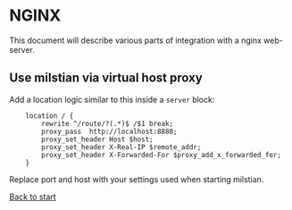 # NGINX

This document will describe various parts of integration with a nginx web-server.

## Use milstian via virtual host proxy

Add a location logic similar to this inside a `server` block:

```nginx
    location / {
        rewrite ^/route/?(.*)$ /$1 break;
        proxy_pass  http://localhost:8888;
        proxy_set_header Host $host;
        proxy_set_header X-Real-IP $remote_addr;
        proxy_set_header X-Forwarded-For $proxy_add_x_forwarded_for;
    }
```

Replace port and host with your settings used when starting milstian.



[Back to start](../../../)
